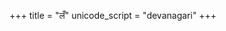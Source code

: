 +++
title = "लँ"
unicode_script = "devanagari"
+++

<div class="spreadsheet" src="../la.toml"> </div>  

